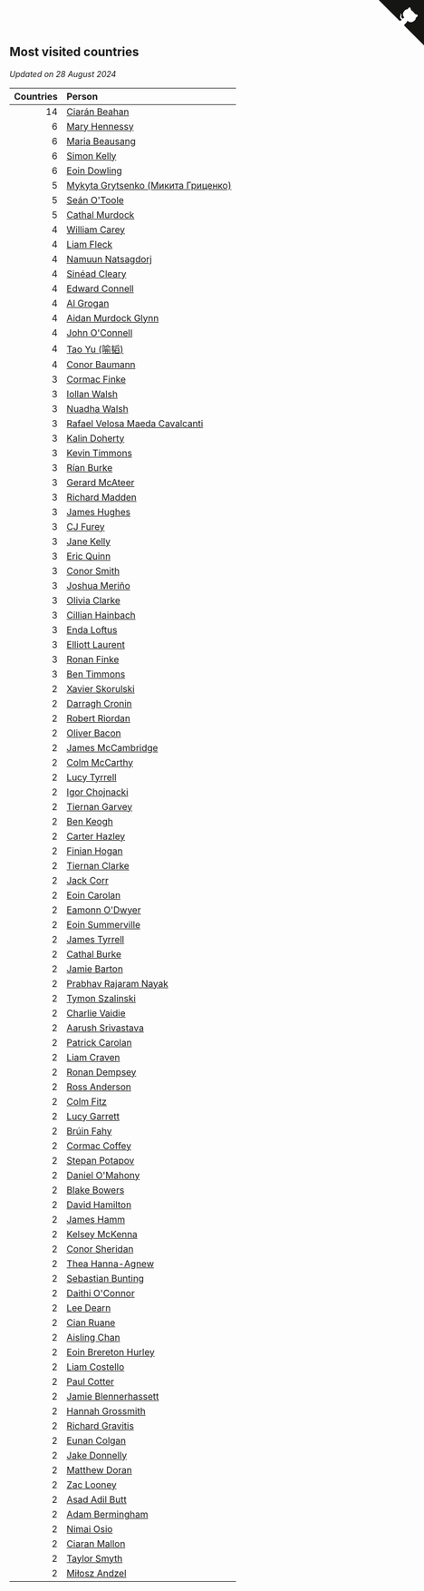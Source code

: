 ## Most visited countries

*Updated on 28 August 2024*

| Countries | Person |
| ---: | :--- |
| 14 | [Ciarán Beahan](https://www.worldcubeassociation.org/persons/2012BEAH01) |
| 6 | [Mary Hennessy](https://www.worldcubeassociation.org/persons/2015HENN02) |
| 6 | [Maria Beausang](https://www.worldcubeassociation.org/persons/2016BEAU03) |
| 6 | [Simon Kelly](https://www.worldcubeassociation.org/persons/2017KELL08) |
| 6 | [Eoin Dowling](https://www.worldcubeassociation.org/persons/2017DOWL01) |
| 5 | [Mykyta Grytsenko (Микита Гриценко)](https://www.worldcubeassociation.org/persons/2018GRYT01) |
| 5 | [Seán O'Toole](https://www.worldcubeassociation.org/persons/2017OTOO03) |
| 5 | [Cathal Murdock](https://www.worldcubeassociation.org/persons/2022MURD01) |
| 4 | [William Carey](https://www.worldcubeassociation.org/persons/2019CARE02) |
| 4 | [Liam Fleck](https://www.worldcubeassociation.org/persons/2023FLEC01) |
| 4 | [Namuun Natsagdorj](https://www.worldcubeassociation.org/persons/2019NATS02) |
| 4 | [Sinéad Cleary](https://www.worldcubeassociation.org/persons/2019CLEA04) |
| 4 | [Edward Connell](https://www.worldcubeassociation.org/persons/2018CONN04) |
| 4 | [Al Grogan](https://www.worldcubeassociation.org/persons/2018GROG01) |
| 4 | [Aidan Murdock Glynn](https://www.worldcubeassociation.org/persons/2022GLYN02) |
| 4 | [John O'Connell](https://www.worldcubeassociation.org/persons/2015OCON03) |
| 4 | [Tao Yu (喻韬)](https://www.worldcubeassociation.org/persons/2012YUTA01) |
| 4 | [Conor Baumann](https://www.worldcubeassociation.org/persons/2009BAUM01) |
| 3 | [Cormac Finke](https://www.worldcubeassociation.org/persons/2021FINK01) |
| 3 | [Iollan Walsh](https://www.worldcubeassociation.org/persons/2021WALS03) |
| 3 | [Nuadha Walsh](https://www.worldcubeassociation.org/persons/2021WALS04) |
| 3 | [Rafael Velosa Maeda Cavalcanti](https://www.worldcubeassociation.org/persons/2023CAVA03) |
| 3 | [Kalin Doherty](https://www.worldcubeassociation.org/persons/2021DOHE02) |
| 3 | [Kevin Timmons](https://www.worldcubeassociation.org/persons/2019TIMM01) |
| 3 | [Rían Burke](https://www.worldcubeassociation.org/persons/2019BURK05) |
| 3 | [Gerard McAteer](https://www.worldcubeassociation.org/persons/2016MCAT01) |
| 3 | [Richard Madden](https://www.worldcubeassociation.org/persons/2017MADD04) |
| 3 | [James Hughes](https://www.worldcubeassociation.org/persons/2022HUGH08) |
| 3 | [CJ Furey](https://www.worldcubeassociation.org/persons/2022FURE01) |
| 3 | [Jane Kelly](https://www.worldcubeassociation.org/persons/2023KELL23) |
| 3 | [Eric Quinn](https://www.worldcubeassociation.org/persons/2019QUIN11) |
| 3 | [Conor Smith](https://www.worldcubeassociation.org/persons/2018SMIT37) |
| 3 | [Joshua Meriño](https://www.worldcubeassociation.org/persons/2014MERI01) |
| 3 | [Olivia Clarke](https://www.worldcubeassociation.org/persons/2018CLAR01) |
| 3 | [Cillian Hainbach](https://www.worldcubeassociation.org/persons/2022HAIN04) |
| 3 | [Enda Loftus](https://www.worldcubeassociation.org/persons/2021LOFT01) |
| 3 | [Elliott Laurent](https://www.worldcubeassociation.org/persons/2022LAUR09) |
| 3 | [Ronan Finke](https://www.worldcubeassociation.org/persons/2021FINK02) |
| 3 | [Ben Timmons](https://www.worldcubeassociation.org/persons/2017TIMM01) |
| 2 | [Xavier Skorulski](https://www.worldcubeassociation.org/persons/2019SKOR02) |
| 2 | [Darragh Cronin](https://www.worldcubeassociation.org/persons/2022CRON01) |
| 2 | [Robert Riordan](https://www.worldcubeassociation.org/persons/2016RIOR01) |
| 2 | [Oliver Bacon](https://www.worldcubeassociation.org/persons/2019BACO02) |
| 2 | [James McCambridge](https://www.worldcubeassociation.org/persons/2019MCCA09) |
| 2 | [Colm McCarthy](https://www.worldcubeassociation.org/persons/2018MCCA02) |
| 2 | [Lucy Tyrrell](https://www.worldcubeassociation.org/persons/2018TYRR01) |
| 2 | [Igor Chojnacki](https://www.worldcubeassociation.org/persons/2022CHOJ02) |
| 2 | [Tiernan Garvey](https://www.worldcubeassociation.org/persons/2022GARV01) |
| 2 | [Ben Keogh](https://www.worldcubeassociation.org/persons/2016KEOG01) |
| 2 | [Carter Hazley](https://www.worldcubeassociation.org/persons/2022HAZL01) |
| 2 | [Finian Hogan](https://www.worldcubeassociation.org/persons/2022HOGA01) |
| 2 | [Tiernan Clarke](https://www.worldcubeassociation.org/persons/2022CLAR31) |
| 2 | [Jack Corr](https://www.worldcubeassociation.org/persons/2022CORR06) |
| 2 | [Eoin Carolan](https://www.worldcubeassociation.org/persons/2016CARO03) |
| 2 | [Eamonn O'Dwyer](https://www.worldcubeassociation.org/persons/2019ODWY02) |
| 2 | [Eoin Summerville](https://www.worldcubeassociation.org/persons/2016SUMM02) |
| 2 | [James Tyrrell](https://www.worldcubeassociation.org/persons/2019TYRR01) |
| 2 | [Cathal Burke](https://www.worldcubeassociation.org/persons/2021BURK03) |
| 2 | [Jamie Barton](https://www.worldcubeassociation.org/persons/2021BART03) |
| 2 | [Prabhav Rajaram Nayak](https://www.worldcubeassociation.org/persons/2019NAYA01) |
| 2 | [Tymon Szalinski](https://www.worldcubeassociation.org/persons/2021SZAL01) |
| 2 | [Charlie Vaidie](https://www.worldcubeassociation.org/persons/2021VAID01) |
| 2 | [Aarush Srivastava](https://www.worldcubeassociation.org/persons/2021SRIV01) |
| 2 | [Patrick Carolan](https://www.worldcubeassociation.org/persons/2017CARO04) |
| 2 | [Liam Craven](https://www.worldcubeassociation.org/persons/2017CRAV01) |
| 2 | [Ronan Dempsey](https://www.worldcubeassociation.org/persons/2017DEMP01) |
| 2 | [Ross Anderson](https://www.worldcubeassociation.org/persons/2022ANDE10) |
| 2 | [Colm Fitz](https://www.worldcubeassociation.org/persons/2017FITZ01) |
| 2 | [Lucy Garrett](https://www.worldcubeassociation.org/persons/2017GARR07) |
| 2 | [Brúin Fahy](https://www.worldcubeassociation.org/persons/2022FAHY01) |
| 2 | [Cormac Coffey](https://www.worldcubeassociation.org/persons/2022COFF01) |
| 2 | [Stepan Potapov](https://www.worldcubeassociation.org/persons/2017POTA04) |
| 2 | [Daniel O'Mahony](https://www.worldcubeassociation.org/persons/2009OMAH01) |
| 2 | [Blake Bowers](https://www.worldcubeassociation.org/persons/2010BOWE01) |
| 2 | [David Hamilton](https://www.worldcubeassociation.org/persons/2011HAMI02) |
| 2 | [James Hamm](https://www.worldcubeassociation.org/persons/2012HAMM01) |
| 2 | [Kelsey McKenna](https://www.worldcubeassociation.org/persons/2012MCKE01) |
| 2 | [Conor Sheridan](https://www.worldcubeassociation.org/persons/2012SHER01) |
| 2 | [Thea Hanna-Agnew](https://www.worldcubeassociation.org/persons/2022HANN08) |
| 2 | [Sebastian Bunting](https://www.worldcubeassociation.org/persons/2022BUNT04) |
| 2 | [Daithi O'Connor](https://www.worldcubeassociation.org/persons/2021OCON01) |
| 2 | [Lee Dearn](https://www.worldcubeassociation.org/persons/2013DEAR01) |
| 2 | [Cian Ruane](https://www.worldcubeassociation.org/persons/2013RUAN01) |
| 2 | [Aisling Chan](https://www.worldcubeassociation.org/persons/2014CHAN05) |
| 2 | [Eoin Brereton Hurley](https://www.worldcubeassociation.org/persons/2014HURL01) |
| 2 | [Liam Costello](https://www.worldcubeassociation.org/persons/2022COST02) |
| 2 | [Paul Cotter](https://www.worldcubeassociation.org/persons/2022COTT06) |
| 2 | [Jamie Blennerhassett](https://www.worldcubeassociation.org/persons/2022BLEN01) |
| 2 | [Hannah Grossmith](https://www.worldcubeassociation.org/persons/2022GROS04) |
| 2 | [Richard Gravitis](https://www.worldcubeassociation.org/persons/2022GRAV01) |
| 2 | [Eunan Colgan](https://www.worldcubeassociation.org/persons/2022COLG02) |
| 2 | [Jake Donnelly](https://www.worldcubeassociation.org/persons/2015DONN01) |
| 2 | [Matthew Doran](https://www.worldcubeassociation.org/persons/2015DORA01) |
| 2 | [Zac Looney](https://www.worldcubeassociation.org/persons/2019LOON02) |
| 2 | [Asad Adil Butt](https://www.worldcubeassociation.org/persons/2019BUTT01) |
| 2 | [Adam Bermingham](https://www.worldcubeassociation.org/persons/2020BERM02) |
| 2 | [Nimai Osio](https://www.worldcubeassociation.org/persons/2019OSIO01) |
| 2 | [Ciaran Mallon](https://www.worldcubeassociation.org/persons/2015MALL01) |
| 2 | [Taylor Smyth](https://www.worldcubeassociation.org/persons/2019SMYT02) |
| 2 | [Miłosz Andzel](https://www.worldcubeassociation.org/persons/2022ANDZ01) |


<a href="https://github.com/simonkellly/wca_statistics_ireland" class="github-corner" aria-label="View source on Github"><svg width="80" height="80" viewBox="0 0 250 250" style="fill:#151513; color:#fff; position: absolute; top: 0; border: 0; right: 0;" aria-hidden="true"><path d="M0,0 L115,115 L130,115 L142,142 L250,250 L250,0 Z"></path><path d="M128.3,109.0 C113.8,99.7 119.0,89.6 119.0,89.6 C122.0,82.7 120.5,78.6 120.5,78.6 C119.2,72.0 123.4,76.3 123.4,76.3 C127.3,80.9 125.5,87.3 125.5,87.3 C122.9,97.6 130.6,101.9 134.4,103.2" fill="currentColor" style="transform-origin: 130px 106px;" class="octo-arm"></path><path d="M115.0,115.0 C114.9,115.1 118.7,116.5 119.8,115.4 L133.7,101.6 C136.9,99.2 139.9,98.4 142.2,98.6 C133.8,88.0 127.5,74.4 143.8,58.0 C148.5,53.4 154.0,51.2 159.7,51.0 C160.3,49.4 163.2,43.6 171.4,40.1 C171.4,40.1 176.1,42.5 178.8,56.2 C183.1,58.6 187.2,61.8 190.9,65.4 C194.5,69.0 197.7,73.2 200.1,77.6 C213.8,80.2 216.3,84.9 216.3,84.9 C212.7,93.1 206.9,96.0 205.4,96.6 C205.1,102.4 203.0,107.8 198.3,112.5 C181.9,128.9 168.3,122.5 157.7,114.1 C157.9,116.9 156.7,120.9 152.7,124.9 L141.0,136.5 C139.8,137.7 141.6,141.9 141.8,141.8 Z" fill="currentColor" class="octo-body"></path></svg></a><style>.github-corner:hover .octo-arm{animation:octocat-wave 560ms ease-in-out}@keyframes octocat-wave{0%,100%{transform:rotate(0)}20%,60%{transform:rotate(-25deg)}40%,80%{transform:rotate(10deg)}}@media (max-width:500px){.github-corner:hover .octo-arm{animation:none}.github-corner .octo-arm{animation:octocat-wave 560ms ease-in-out}}</style>
